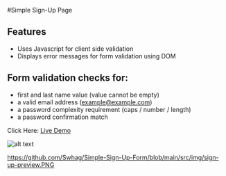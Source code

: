 #Simple Sign-Up Page

## Features

- Uses Javascript for client side validation
- Displays error messages for form validation using DOM

## Form validation checks for:

- first and last name value (value cannot be empty)
- a valid email address (example@example.com)
- a password complexity requirement (caps / number / length)
- a password confirmation match

Click Here: [Live Demo](https://swhag.github.io/Simple-Sign-Up-Form/)

![alt text](https://github.com/Swhag/Simple-Sign-Up-Form/blob/main/src/img/sign-up-preview.PNG 'App Preview')

https://github.com/Swhag/Simple-Sign-Up-Form/blob/main/src/img/sign-up-preview.PNG
